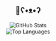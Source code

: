 <div align="center">
  <h2>👋ʕ•ᴥ•ʔ</h2>
  <div align="center">
    <img src="https://github-readme-stats.vercel.app/api?username=SawMassacre&show_icons=true&theme=tokyonight&hide_rank=true&hide_title=true&include_all_commits=true&count_private=true&hide_border=true&line_height=24&hide=stars" alt="GitHub Stats" />
  </div>
  <div align="center">
    <img src="https://github-readme-stats.vercel.app/api/top-langs/?username=SawMassacre&layout=compact&theme=tokyonight&hide_border=true" alt="Top Languages" />
  </div>
</div>
